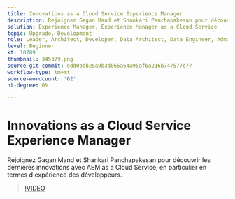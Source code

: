 ```yaml
---
title: Innovations as a Cloud Service Experience Manager
description: Rejoignez Gagan Mand et Shankari Panchapakesan pour découvrir les dernières innovations avec AEM as a Cloud Service, en particulier en termes d'expérience des développeurs.
solution: Experience Manager, Experience Manager as a Cloud Service
topic: Upgrade, Development
role: Leader, Architect, Developer, Data Architect, Data Engineer, Admin, User
level: Beginner
kt: 10789
thumbnail: 345379.png
source-git-commit: edd0bdb28a9b3d065a64a95af6a216b747577c77
workflow-type: tm+mt
source-wordcount: '62'
ht-degree: 0%

---
```



# Innovations as a Cloud Service Experience Manager

Rejoignez Gagan Mand et Shankari Panchapakesan pour découvrir les dernières innovations avec AEM as a Cloud Service, en particulier en termes d&#39;expérience des développeurs.

>[!VIDEO](https://video.tv.adobe.com/v/345379/?quality=12&learn=on)
